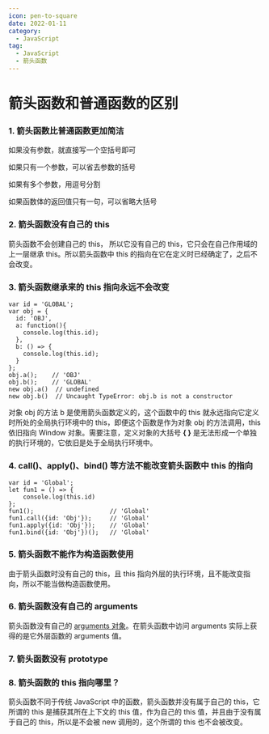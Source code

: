 ```yaml
---
icon: pen-to-square
date: 2022-01-11
category:
  - JavaScript
tag:
  - JavaScript
  - 箭头函数
---
```

# 箭头函数和普通函数的区别
### 1. 箭头函数比普通函数更加简洁

如果没有参数，就直接写一个空括号即可

如果只有一个参数，可以省去参数的括号

如果有多个参数，用逗号分割

如果函数体的返回值只有一句，可以省略大括号

### 2. 箭头函数没有自己的 this

箭头函数不会创建自己的 this， 所以它没有自己的 this，它只会在自己作用域的上一层继承 this。所以箭头函数中 this 的指向在它在定义时已经确定了，之后不会改变。

### 3. 箭头函数继承来的 this 指向永远不会改变

```
var id = 'GLOBAL';
var obj = {
  id: 'OBJ',
  a: function(){
    console.log(this.id);
  },
  b: () => {
    console.log(this.id);
  }
};
obj.a();    // 'OBJ'
obj.b();    // 'GLOBAL'
new obj.a()  // undefined
new obj.b()  // Uncaught TypeError: obj.b is not a constructor
```

对象 obj 的方法 b 是使用箭头函数定义的，这个函数中的 this 就永远指向它定义时所处的全局执行环境中的 this，即便这个函数是作为对象 obj 的方法调用，this 依旧指向 Window 对象。需要注意，定义对象的大括号 **{ }** 是无法形成一个单独的执行环境的，它依旧是处于全局执行环境中。

### 4. call()、apply()、bind() 等方法不能改变箭头函数中 this 的指向 

```
var id = 'Global';
let fun1 = () => {
    console.log(this.id)
};
fun1();                     // 'Global'
fun1.call({id: 'Obj'});     // 'Global'
fun1.apply({id: 'Obj'});    // 'Global'
fun1.bind({id: 'Obj'})();   // 'Global'
```

### 5. 箭头函数不能作为构造函数使用 

由于箭头函数时没有自己的 this，且 this 指向外层的执行环境，且不能改变指向，所以不能当做构造函数使用。

### 6. 箭头函数没有自己的 arguments

箭头函数没有自己的 [arguments 对象](https://so.csdn.net/so/search?q=arguments%E5%AF%B9%E8%B1%A1&spm=1001.2101.3001.7020)。在箭头函数中访问 arguments 实际上获得的是它外层函数的 arguments 值。

### 7. 箭头函数没有 prototype

### 8. 箭头函数的 this 指向哪⾥？

箭头函数不同于传统 JavaScript 中的函数，箭头函数并没有属于⾃⼰的 this，它所谓的 this 是捕获其所在上下⽂的 this 值，作为⾃⼰的 this 值，并且由于没有属于⾃⼰的 this，所以是不会被 new 调⽤的，这个所谓的 this 也不会被改变。